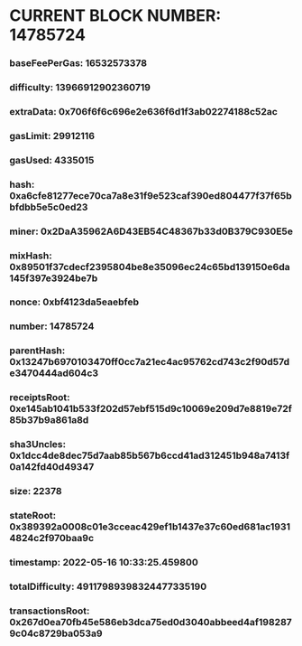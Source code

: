 # CURRENT BLOCK NUMBER: 14785724

### baseFeePerGas: 16532573378
### difficulty: 13966912902360719
### extraData: 0x706f6f6c696e2e636f6d1f3ab02274188c52ac
### gasLimit: 29912116
### gasUsed: 4335015
### hash: 0xa6cfe81277ece70ca7a8e31f9e523caf390ed804477f37f65bbfdbb5e5c0ed23
### miner: 0x2DaA35962A6D43EB54C48367b33d0B379C930E5e
### mixHash: 0x89501f37cdecf2395804be8e35096ec24c65bd139150e6da145f397e3924be7b
### nonce: 0xbf4123da5eaebfeb
### number: 14785724
### parentHash: 0x13247b6970103470ff0cc7a21ec4ac95762cd743c2f90d57de3470444ad604c3
### receiptsRoot: 0xe145ab1041b533f202d57ebf515d9c10069e209d7e8819e72f85b37b9a861a8d
### sha3Uncles: 0x1dcc4de8dec75d7aab85b567b6ccd41ad312451b948a7413f0a142fd40d49347
### size: 22378
### stateRoot: 0x389392a0008c01e3cceac429ef1b1437e37c60ed681ac19314824c2f970baa9c
### timestamp: 2022-05-16 10:33:25.459800
### totalDifficulty: 49117989398324477335190
### transactionsRoot: 0x267d0ea70fb45e586eb3dca75ed0d3040abbeed4af1982879c04c8729ba053a9
